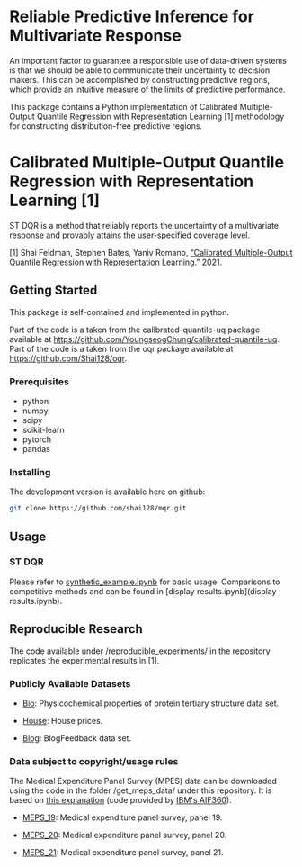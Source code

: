 # Reliable Predictive Inference for Multivariate Response

An important factor to guarantee a responsible use of data-driven systems is that we should be able to communicate their uncertainty to decision makers. This can be accomplished by constructing predictive regions, which provide an intuitive measure of the limits of predictive performance.

This package contains a Python implementation of Calibrated Multiple-Output Quantile Regression with Representation Learning [1] methodology for constructing distribution-free predictive regions. 

# Calibrated Multiple-Output Quantile Regression with Representation Learning [1]

ST DQR is a method that reliably reports the uncertainty of a multivariate response and provably attains the user-specified coverage level.

[1] Shai Feldman, Stephen Bates, Yaniv Romano, [“Calibrated Multiple-Output Quantile Regression with Representation Learning.”](https://arxiv.org/abs/2110.00816) 2021.

## Getting Started

This package is self-contained and implemented in python.

Part of the code is a taken from the calibrated-quantile-uq package available at https://github.com/YoungseogChung/calibrated-quantile-uq. 
Part of the code is a taken from the oqr package available at https://github.com/Shai128/oqr. 


### Prerequisites

* python
* numpy
* scipy
* scikit-learn
* pytorch
* pandas

### Installing

The development version is available here on github:
```bash
git clone https://github.com/shai128/mqr.git
```

## Usage


### ST DQR

Please refer to [synthetic_example.ipynb](synthetic_example.ipynb) for basic usage. 
Comparisons to competitive methods and can be found in [display results.ipynb](display results.ipynb).

## Reproducible Research

The code available under /reproducible_experiments/ in the repository replicates the experimental results in [1].

### Publicly Available Datasets


* [Bio](https://archive.ics.uci.edu/ml/datasets/Physicochemical+Properties+of+Protein+Tertiary+Structure): Physicochemical  properties  of  protein  tertiary  structure  data  set.

* [House](https://www.kaggle.com/c/house-prices-advanced-regression-techniques): House prices.

* [Blog](https://archive.ics.uci.edu/ml/datasets/BlogFeedback): BlogFeedback data set.


### Data subject to copyright/usage rules

The Medical Expenditure Panel Survey (MPES) data can be downloaded using the code in the folder /get_meps_data/ under this repository. It is based on [this explanation](/get_meps_data/README.md) (code provided by [IBM's AIF360](https://github.com/IBM/AIF360)).

* [MEPS_19](https://meps.ahrq.gov/mepsweb/data_stats/download_data_files_detail.jsp?cboPufNumber=HC-181): Medical expenditure panel survey,  panel 19.

* [MEPS_20](https://meps.ahrq.gov/mepsweb/data_stats/download_data_files_detail.jsp?cboPufNumber=HC-181): Medical expenditure panel survey,  panel 20.

* [MEPS_21](https://meps.ahrq.gov/mepsweb/data_stats/download_data_files_detail.jsp?cboPufNumber=HC-192): Medical expenditure panel survey,  panel 21.



